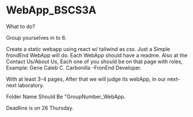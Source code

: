 # WebApp_BSCS3A

What to do?

Group yourselves in to 6.

Create a static webapp using react w/ tailwind as css.
Just a Simple frondEnd WebApp will do.
Each WebApp should have a readme.
Also at the Contact Us/About Us, Each one of you should be on that page with roles, Example: Gene Caleb C. Carbonilla -FronEnd Developer.

With at least 3-4 pages,
After that we will judge its webApp, in our next-next laboratory.

Folder Name Should Be "GroupNumber_WebApp.

Deadline is on 26 Thursday.

